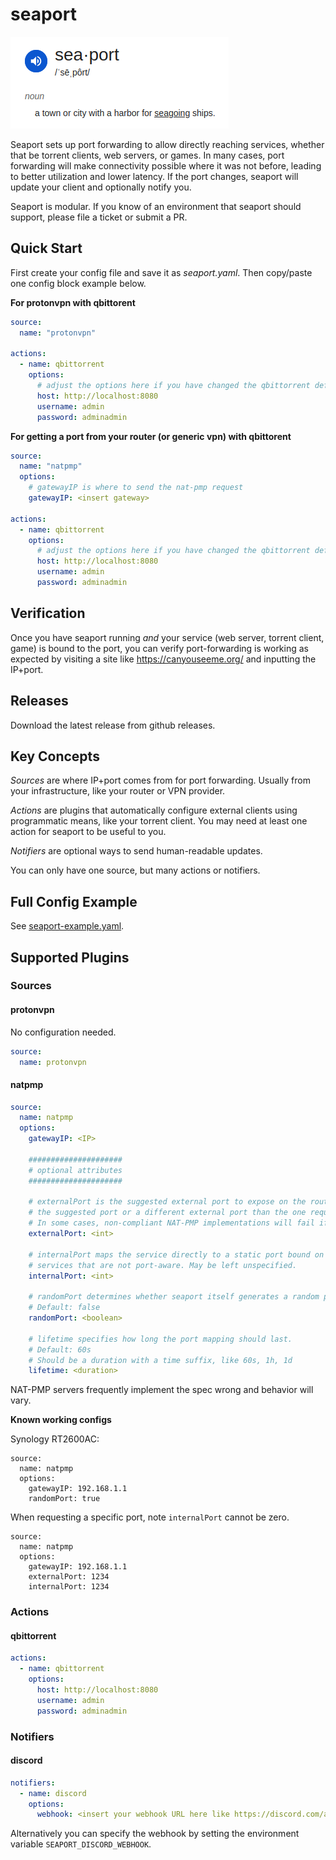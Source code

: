 # seaport

![seaport definition](docs/seaport-definition.png)

Seaport sets up port forwarding to allow directly reaching services, whether that be torrent clients, web servers, or games. In many cases, port forwarding will make connectivity possible where it was not before, leading to better utilization and lower latency. If the port changes, seaport will update your client and optionally notify you.

Seaport is modular. If you know of an environment that seaport should support, please file a ticket or submit a PR.

## Quick Start

First create your config file and save it as *seaport.yaml*. Then copy/paste one config block example below.

**For protonvpn with qbittorent**

```yaml
source:
  name: "protonvpn"

actions:
  - name: qbittorrent
    options:
      # adjust the options here if you have changed the qbittorrent defaults
      host: http://localhost:8080
      username: admin
      password: adminadmin
```

**For getting a port from your router (or generic vpn) with qbittorent**

```yaml
source:
  name: "natpmp"
  options:
    # gatewayIP is where to send the nat-pmp request
    gatewayIP: <insert gateway>

actions:
  - name: qbittorrent
    options:
      # adjust the options here if you have changed the qbittorrent defaults
      host: http://localhost:8080
      username: admin
      password: adminadmin
```

## Verification

Once you have seaport running _and_ your service (web server, torrent client, game) is bound to the port, you can verify
port-forwarding is working as expected by visiting a site like https://canyouseeme.org/ and inputting the IP+port.

## Releases

Download the latest release from github releases.

## Key Concepts

_Sources_ are where IP+port comes from for port forwarding. Usually from your infrastructure, like your router or VPN provider.

_Actions_ are plugins that automatically configure external clients using programmatic means, like your torrent client. You may need at least one action for seaport to be useful to you.

_Notifiers_ are optional ways to send human-readable updates.

You can only have one source, but many actions or notifiers.

## Full Config Example

See [seaport-example.yaml](seaport-example.yaml).

## Supported Plugins

### Sources

#### protonvpn

No configuration needed.

```yaml
source:
  name: protonvpn
```

#### natpmp

```yaml
source:
  name: natpmp
  options:
    gatewayIP: <IP>

    #####################
    # optional attributes
    #####################

    # externalPort is the suggested external port to expose on the router. Per nat-pmp, the router may choose to return
    # the suggested port or a different external port than the one requested.
    # In some cases, non-compliant NAT-PMP implementations will fail if externalPort is zero.
    externalPort: <int>

    # internalPort maps the service directly to a static port bound on this node. Useful for docker containers hosting
    # services that are not port-aware. May be left unspecified.
    internalPort: <int>

    # randomPort determines whether seaport itself generates a random port between 30000-60000 instead of relying on the router
    # Default: false
    randomPort: <boolean>

    # lifetime specifies how long the port mapping should last.
    # Default: 60s
    # Should be a duration with a time suffix, like 60s, 1h, 1d
    lifetime: <duration>
```

NAT-PMP servers frequently implement the spec wrong and behavior will vary.

**Known working configs**

Synology RT2600AC:
```
source:
  name: natpmp
  options:
    gatewayIP: 192.168.1.1
    randomPort: true
```

When requesting a specific port, note `internalPort` cannot be zero.
```
source:
  name: natpmp
  options:
    gatewayIP: 192.168.1.1
    externalPort: 1234
    internalPort: 1234
```

### Actions

#### qbittorrent

```yaml
actions:
  - name: qbittorrent
    options:
      host: http://localhost:8080
      username: admin
      password: adminadmin
```

### Notifiers

#### discord

```yaml
notifiers:
  - name: discord
    options:
      webhook: <insert your webhook URL here like https://discord.com/api/webhooks/...>
```

Alternatively you can specify the webhook by setting the environment variable `SEAPORT_DISCORD_WEBHOOK`.